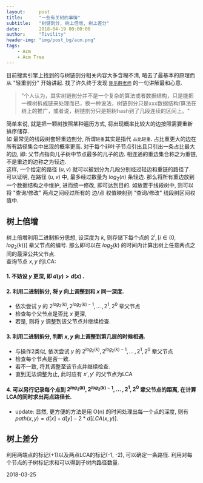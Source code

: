 ```yaml
---
layout:     post
title:      "一些有关树的事情"
subtitle:   "树链剖分, 树上倍增, 树上差分"
date:       2018-04-19 00:00:00
author:     "Tivility"
header-img: "img/post_bg/acm.png"  
tags:
    - Acm
    - Acm Tree
---
```


目前搜索引擎上找到的与树链剖分相关内容大多含糊不清, 略去了最基本的原理而从 "轻重剖分" 开始讲起. 找了许久终于发现 [`陈乐群老师`](https://oi.abcdabcd987.com/summary-of-heavy-light-decomposition/) 的一句讲解最和心意.
> "个人认为，其实树链剖分并不是一个复杂的算法或者数据结构，只是能把一棵树拆成链来处理而已，换一种说法，树链剖分只是xxx数据结构/算法在树上的推广，或者说，树链剖分只是把树hash到了几段连续的区间上。"

简单来说, 就是把一颗树按照某种遍历方式, 将出现概率比较大的边按照需要重新排序储存.  
如 最常见的线段树套轻重边剖分, 所谓`轻重`其实是指代 `占比轻重`. 占比重更大的边在所有路径集合中出现的概率更高. 对于每个非叶子节点引出且只引出一条占比最大的边, 即: 父节点指向儿子树中节点最多的儿子的边. 相连通的重边集合称之为重链, 不是重边的边称之为轻边.  
这样, 一个给定的路径 $(u, v)$ 就可以被划分为几段分别经过轻边和重链的路径了.  可以证明, 在路径 $(u, v)$ 中, 最多经过数量为 $log_2(n)$ 条轻边. 那么将所有重边放到一个数据结构之中维护, 进而统一修改, 即可达到目的. 如放置于线段树中, 则可以将 "查询/修改" 两点之间经过所有的 边/点 权值映射到 "查询/修改" 线段树区间权值中.


## 树上倍增
树上倍增利用二进制拆分思想, 设深度为 $k$, 则存储下每个点的 $2^i, [i∈(0, log_2(k))]$ 辈父节点的编号. 那么即可以在 $log_2(k)$ 的时间内计算出树上任意两点之间的最深公共父节点.  
查询节点 $x, y$ 的LCA:  
#### 1. 不妨设 $y$ 更深, 即 $d(y) > d(x)$ .  
#### 2. 利用二进制拆分, 将 $y$ 向上调整到和 $x$ 同一深度.
* 依次尝试 $y$ 的 $2^{log_2(k)}, 2^{log_2(k)-1},\,...\,, 2^1, 2^0$ 辈父节点
* 检查每个父节点是否比 $x$ 更深,
* 若是, 则将 $y$ 调整到该父节点并继续检查.  
#### 3. 利用二进制拆分, 判断 $x, y$ 向上调整到第几层的时候相遇.
* 与操作2类似, 依次尝试 $y$ 的 $2^{log_2(k)}, 2^{log_2(k)-1},\,...\,, 2^1, 2^0$ 辈父节点
* 检查每个节点是否一致.
* 若不一致, 将其调整至该节点并继续检查.
* 直到无法调整为止, 此时应有 $x',\,y'$ 的父节点为LCA
#### 4. 可以另行记录每个点到 $2^{log_2(k)}, 2^{log_2(k)-1},\,...\,, 2^1, 2^0$ 辈父节点的距离, 在计算LCA的同时求出两点路径长.  
* update: 显然, 更方便的方法是用 O(n) 的时间处理出每一个点的深度, 则有 $path(x, y) = d[x] + d[y] - 2 * d[LCA(x, y)]$.

## 树上差分
利用两端点的标记(+1)以及两点LCA的标记(-1, -2), 可以确定一条路径. 利用对每个节点的子树标记求和可以得到子树内路径数量.







2018-03-25
